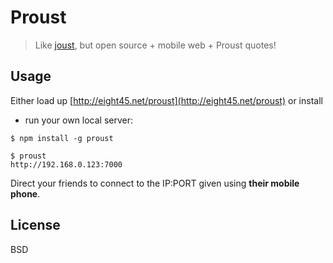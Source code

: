 # Proust

> Like [joust](http://sportsfriendsgame.com), but open source + mobile web + Proust quotes!

## Usage

Either load up [http://eight45.net/proust](http://eight45.net/proust) or install
+ run your own local server:

```
$ npm install -g proust

$ proust
http://192.168.0.123:7000
```

Direct your friends to connect to the IP:PORT given using **their mobile phone**.

## License

BSD

